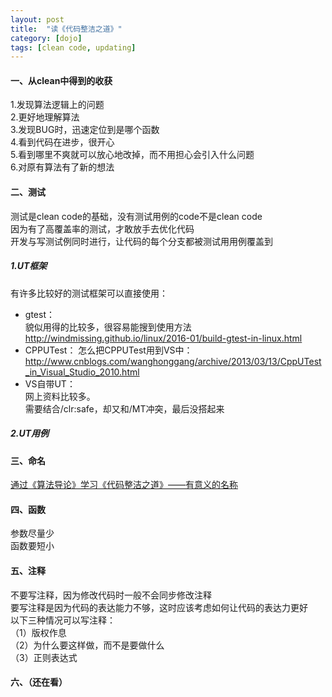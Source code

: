 ```yaml
---
layout: post
title:  "读《代码整洁之道》"
category: [dojo]
tags: [clean code, updating]
---
```


#### 一、从clean中得到的收获

1.发现算法逻辑上的问题  
2.更好地理解算法  
3.发现BUG时，迅速定位到是哪个函数  
4.看到代码在进步，很开心  
5.看到哪里不爽就可以放心地改掉，而不用担心会引入什么问题  
6.对原有算法有了新的想法  

#### 二、测试

测试是clean code的基础，没有测试用例的code不是clean code  
因为有了高覆盖率的测试，才敢放手去优化代码  
开发与写测试例同时进行，让代码的每个分支都被测试用用例覆盖到

##### 1.UT框架

有许多比较好的测试框架可以直接使用：  
 - gtest：  
貌似用得的比较多，很容易能搜到使用方法  
http://windmissing.github.io/linux/2016-01/build-gtest-in-linux.html  
 - CPPUTest：
怎么把CPPUTest用到VS中：  
http://www.cnblogs.com/wanghonggang/archive/2013/03/13/CppUTest_in_Visual_Studio_2010.html  
 - VS自带UT：  
网上资料比较多。  
需要结合/clr:safe，却又和/MT冲突，最后没搭起来  

##### 2.UT用例

#### 三、命名

[通过《算法导论》学习《代码整洁之道》——有意义的名称  ](http://windmissing.github.io/dojo/2014-10/learn-clean-code-from-algorithm.html)

#### 四、函数

参数尽量少  
函数要短小  

#### 五、注释

不要写注释，因为修改代码时一般不会同步修改注释  
要写注释是因为代码的表达能力不够，这时应该考虑如何让代码的表达力更好  
以下三种情况可以写注释：  
（1）版权作息  
（2）为什么要这样做，而不是要做什么  
（3）正则表达式  

#### 六、（还在看）

